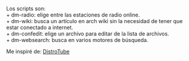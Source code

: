 Los scripts son:  
    + dm-radio: elige entre las estaciones de radio online.  
    + dm-wiki: busca un artículo en arch wiki sin la necesidad de tener que estar conectado a internet.  
    + dm-confedit: elige un archivo para editar de la lista de archivos.  
    + dm-websearch: busca en varios motores de búsqueda.

Me inspiré de: [DistroTube](https://distro.tube/ "Página principal de DT.")

